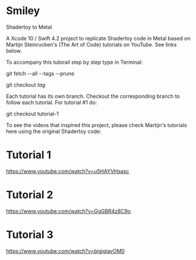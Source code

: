 # Smiley
Shadertoy to Metal

A Xcode 10 / Swift 4.2 project to replicate Shadertoy code in Metal based on Martijn Steinrucken's (The Art of Code) tutorials on YouTube. See links below.

To accompany this tutorail step by step type in Terminal:

git fetch --all --tags --prune

git checkout <i>tag</i>

Each tutorial has its own branch. Checkout the corresponding branch to follow each tutorial. For tutorial #1 do:

git checkout tutorial-1

To see the videos that inspired this project, please check Martijn's tutorials here using the original Shadertoy code:

# Tutorial 1
https://www.youtube.com/watch?v=u5HAYVHsasc

# Tutorial 2
https://www.youtube.com/watch?v=GgGBR4z8C9o

# Tutorial 3
https://www.youtube.com/watch?v=bigjgiavOM0









